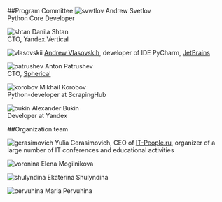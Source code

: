 ##Program Committee
![svwtlov](/2018/img/speakers/2018/svetlov.jpg) Andrew Svetlov<br>Python Core Developer

![shtan](/2018/img/speakers/2018/shtan.png) Danila Shtan<br>CTO, Yandex.Vertical

![vlasovskii](/2017/img/speakers/2017/vlasovskih.JPG) [Andrew Vlasovskih](http://pirx.ru), developer of IDE PyCharm, [JetBrains](https://www.jetbrains.com)

![patrushev](/2018/img/speakers/2018/patrushev.jpg) Anton Patrushev<br>CTO, [Spherical](https://www.spherical.pm)

![korobov](/2018/img/speakers/2018/korobov.jpg) Mikhail Korobov<br>Python-developer at ScrapingHub

![bukin](/2019/img/speakers/2019/bukin1.jpg) Alexander Bukin<br>Developer at Yandex

##Organization team

![gerasimovich](https://img-fotki.yandex.ru/get/195990/121639917.103/0_180d4e_d97021d0_orig) Yulia Gerasimovich, CEO of [IT-People.ru](http://it-people.ru/), organizer of a large number of IT conferences and educational activities

![voronina](https://img-fotki.yandex.ru/get/42692/121639917.103/0_180d54_28c36dde_orig) Elena Mogilnikova

![shulyndina](https://img-fotki.yandex.ru/get/221708/121639917.112/0_193e88_56a14259_orig) Ekaterina Shulyndina

![pervuhina](https://img-fotki.yandex.ru/get/106693/121639917.113/0_193e89_8faf2c4d_orig) Maria Pervuhina
